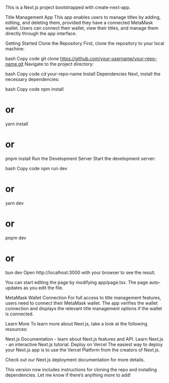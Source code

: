 This is a Next.js project bootstrapped with create-next-app.

Title Management App
This app enables users to manage titles by adding, editing, and deleting them, provided they have a connected MetaMask wallet. Users can connect their wallet, view their titles, and manage them directly through the app interface.

Getting Started
Clone the Repository
First, clone the repository to your local machine:

bash
Copy code
git clone https://github.com/your-username/your-repo-name.git
Navigate to the project directory:

bash
Copy code
cd your-repo-name
Install Dependencies
Next, install the necessary dependencies:

bash
Copy code
npm install
# or
yarn install
# or
pnpm install
Run the Development Server
Start the development server:

bash
Copy code
npm run dev
# or
yarn dev
# or
pnpm dev
# or
bun dev
Open http://localhost:3000 with your browser to see the result.

You can start editing the page by modifying app/page.tsx. The page auto-updates as you edit the file.

MetaMask Wallet Connection
For full access to title management features, users need to connect their MetaMask wallet. The app verifies the wallet connection and displays the relevant title management options if the wallet is connected.

Learn More
To learn more about Next.js, take a look at the following resources:

Next.js Documentation - learn about Next.js features and API.
Learn Next.js - an interactive Next.js tutorial.
Deploy on Vercel
The easiest way to deploy your Next.js app is to use the Vercel Platform from the creators of Next.js.

Check out our Next.js deployment documentation for more details.

This version now includes instructions for cloning the repo and installing dependencies. Let me know if there’s anything more to add!